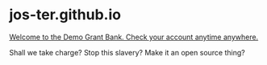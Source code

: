 # jos-ter.github.io
[Welcome to the Demo Grant Bank.
Check your account anytime anywhere.](jos-ter.github.io "Demo Grant Bank")


Shall we take charge? Stop this slavery? Make it an open source thing?
